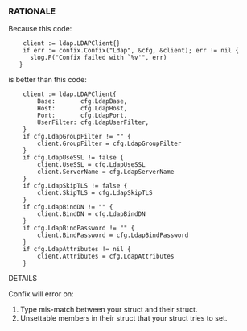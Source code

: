### RATIONALE

Because this code:

```golang
	client := ldap.LDAPClient{}
	if err := confix.Confix("Ldap", &cfg, &client); err != nil {
      slog.P("Confix failed with `%v'", err)
   }
```

is better than this code:

```golang
	client := ldap.LDAPClient{
		Base:       cfg.LdapBase,
		Host:       cfg.LdapHost,
		Port:       cfg.LdapPort,
		UserFilter: cfg.LdapUserFilter,
	}
	if cfg.LdapGroupFilter != "" {
		client.GroupFilter = cfg.LdapGroupFilter
	}
	if cfg.LdapUseSSL != false {
		client.UseSSL = cfg.LdapUseSSL
		client.ServerName = cfg.LdapServerName
	}
	if cfg.LdapSkipTLS != false {
		client.SkipTLS = cfg.LdapSkipTLS
	}
	if cfg.LdapBindDN != "" {
		client.BindDN = cfg.LdapBindDN
	}
	if cfg.LdapBindPassword != "" {
		client.BindPassword = cfg.LdapBindPassword
	}
	if cfg.LdapAttributes != nil {
		client.Attributes = cfg.LdapAttributes
	}
```


DETAILS

Confix will error on: 

1. Type mis-match between your struct and their struct.
1. Unsettable members in their struct that your struct tries to set.
